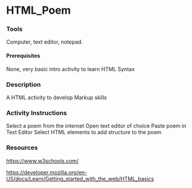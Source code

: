 # HTML_Poem

### Tools 
Computer, text editor, notepad.

#### Prerequisites
None, very basic intro activity to learn HTML Syntax

### Description
A HTML activity to develop Markup skills

### Activity Instructions
Select a poem from the internet
Open text editor of choice
Paste poem in Text Editor
Select HTML elements to add structure to the poem

### Resources
https://www.w3schools.com/

https://developer.mozilla.org/en-US/docs/Learn/Getting_started_with_the_web/HTML_basics

